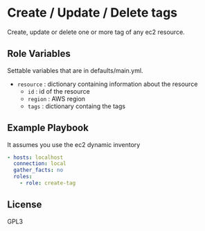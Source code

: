 Create / Update / Delete tags
==========

Create, update or delete one or more tag of any ec2 resource.

Role Variables
--------------

Settable variables that are in defaults/main.yml.

* `resource`      : dictionary containing information about the resource
  * `id`          : id of the resource
  * `region`      : AWS region
  * `tags`        : dictionary containg the tags

Example Playbook
----------------

It assumes you use the ec2 dynamic inventory

```yaml
- hosts: localhost
  connection: local
  gather_facts: no
  roles:
    - role: create-tag
```

License
-------

GPL3
